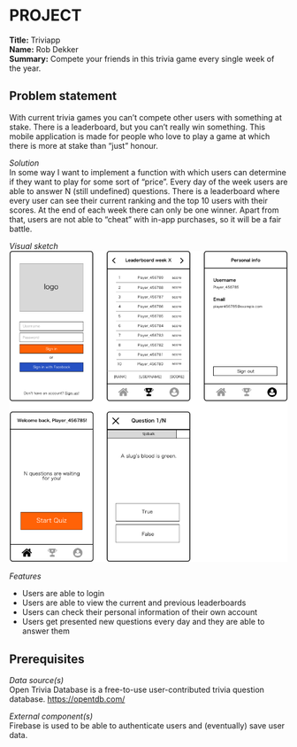 # PROJECT

**Title:** Triviapp  
**Name:** Rob Dekker  
**Summary:** Compete your friends in this trivia game every single week of the year.  


## Problem statement
With current trivia games you can’t compete other users with something at stake. There is a leaderboard, but you can’t really win something. This mobile application is made for people who love to play a game at which there is more at stake than “just” honour.

*Solution*  
In some way I want to implement a function with which users can determine if they want to play for some sort of “price”. Every day of the week users are able to answer N (still undefined) questions. There is a leaderboard where every user can see their current ranking and the top 10 users with their scores. At the end of each week there can only be one winner. Apart from that, users are not able to “cheat” with in-app purchases, so it will be a fair battle.


*Visual sketch*  
![alt text](https://github.com/robdekker/triviapp/blob/master/doc/Project%20sketch.png)

*Features*  
* Users are able to login
* Users are able to view the current and previous leaderboards
* Users can check their personal information of their own account
* Users get presented new questions every day and they are able to answer them


## Prerequisites

*Data source(s)*  
Open Trivia Database is a free-to-use user-contributed trivia question database. https://opentdb.com/ 

*External component(s)*  
Firebase is used to be able to authenticate users and (eventually) save user data.

